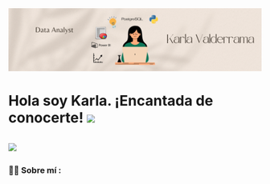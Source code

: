 <div id="header" align="center">
  <img decoding="async" src="Banner.png" width="800"/>
</div>

<h1>
  Hola soy Karla. ¡Encantada de conocerte!
  <img decoding="async" src="https://media.giphy.com/media/hvRJCLFzcasrR4ia7z/giphy.gif" width="30px"/>
</h1>

[![](https://img.shields.io/badge/LinkedIn-0077B5?style=for-the-badge&logo=linkedin&logoColor=white)](https://www.linkedin.com/in/karla-valderrama/)
---
 <div id="header" align="left">

### :woman_technologist: Sobre mí :
